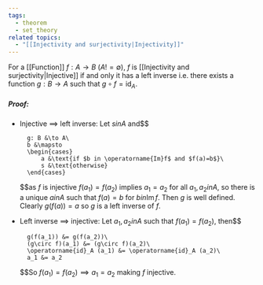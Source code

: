 ```yaml
---
tags:
  - theorem
  - set_theory
related topics:
  - "[[Injectivity and surjectivity|Injectivity]]"
---
```

For a [[Function]] $f:A\to B$ ($A != \emptyset$), $f$ is [[Injectivity and surjectivity|Injective]] if and only it has a left inverse i.e. there exists a function $g:B \to A$ such that $g\circ f = \operatorname{id}_A$.
##### Proof:
- Injective $\implies$ left inverse:
	Let $s in A$ and$$
	
		g: B &\to A\
		b &\mapsto
		\begin{cases}
			a &\text{if $b in \operatorname{Im}f$ and $f(a)=b$}\
			s &\text{otherwise}
		\end{cases}
	
	$$as $f$ is injective $f(a_1) = f(a_2)$ implies $a_1=a_2$ for all $a_1,a_2 in A$, so there is a unique $a in A$ such that $f(a)=b$ for $b in\operatorname{Im} f$. Then $g$ is well defined. Clearly $g(f(a))=a$ so $g$ is a left inverse of $f$.
- Left inverse $\implies$ injective:
	Let $a_1, a_2 in A$ such that $f(a_1) = f(a_2)$, then$$
	
		g(f(a_1)) &= g(f(a_2))\
		(g\circ f)(a_1) &= (g\circ f)(a_2)\
		\operatorname{id}_A (a_1) &= \operatorname{id}_A (a_2)\
		a_1 &= a_2
	
	$$So $f(a_1) = f(a_2) \implies a_1 = a_2$ making $f$ injective.
